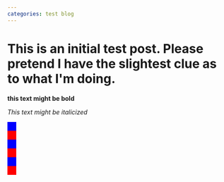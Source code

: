 ```yaml
---
categories: test blog
---
```


# This is an initial test post. Please pretend I have the slightest clue as to what I'm doing.

<b>this text might be bold</b>

<i>This text might be italicized</i>

<div style="background-color: blue; height: 20px; width: 20px;"></div>
<div style="background-color: red; height: 20px; width: 20px;"></div>
<div style="background-color: blue; height: 20px; width: 20px;"></div>
<div style="background-color: red; height: 20px; width: 20px;"></div>
<div style="background-color: blue; height: 20px; width: 20px;"></div>
<div style="background-color: red; height: 20px; width: 20px;"></div>

<script type='javascript/text'>
	for (var i=0; i<100; i++;){
		write("A");
	}
</script>
